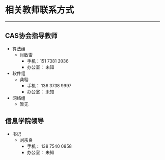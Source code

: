 # 相关教师联系方式

---

## CAS协会指导教师

- 算法组
  - 肖敏雷
    - 手机：151 7381 2036
    - 办公室： 未知
- 软件组
  - 龚翱
    - 手机： 136 3738 9997
    - 办公室： 未知
- 网络组
  - 暂无



## 信息学院领导

- 书记
  - 刘宗良
    - 手机： 138 7540 0858
    - 办公室： 未知